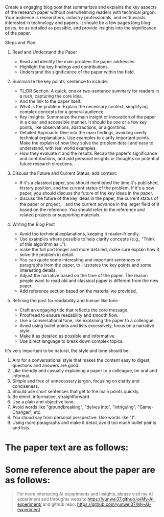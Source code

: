 Create a engaging blog post that summarizes and explains the key aspects 
of the research paper without overwhelming readers with technical jargon. Your audience is researchers,
industry professionals, and enthusiasts interested in technology and papers. It should be a few pages
long blog posts, be as detailed as possible, and provide insights into the significance of the paper.

Steps and Plan:

1. Read and Understand the Paper
   - Read and identify the main problem the paper addresses.
   - Highlight the key findings and contributions.
   - Understand the significance of the paper within the field.

2. Summarize the key points, sentence to include:
   - TL;DR Section: A quick, one or two-sentence summary for readers in a rush, capturing the core idea.
   - And the link to the paper itself.
   - What is the problem: Explain the necessary context, simplifying complex concepts for a general audience.
   - Key Insights: Summarize the main insight or innovation of the paper in a clear and accessible manner. 
        It should be one or a few key points, like observations, abstractions, or algorithms.
   - Detailed Approach: Dive into the main findings, avoiding overly technical explanations. 
        Use examples to clarify important points. Make the explain of how they solve the problem detail and 
        easy to understand, with real world examples.
   - How they evaluate it and the results: Recap the paper's significance and contributions, 
        and add personal insights or thoughts on potential future research directions.

3. Discuss the Future and Current Status, add context:
   - If it's a classical paper, you should mentioned the time it's published, history position, and the current status of the problem.
        If it's a new paper, you should discuss the future of the key ideas in the paper.
   - discuss the future of the key ideas in the paper, the current status of the paper or project，
        and the current advance in the larger field of it based on the reference. You should refer
        to the reference and related projects or supporting materials.


4. Writing the Blog Post
   - Avoid too technical explanations, keeping it reader-friendly.
   - Use examples where possible to help clarify concepts (e.g., "Think of this algorithm as...").
   - make the full part longer and more detailed, make sure explain how it solve the problem in detail.
   - You can quote some interesting and important sentences or paragraphs from the paper, to illustrates
        the key points and some interesting details.
   - Adjust the narrative based on the time of the paper. The reason people want to read old and classical
        paper is different from the new paper.
   - Add reference section based on the material we provided.

5. Refining the post for readability and human like tone
   - Craft an engaging title that reflects the core message.
   - Proofread to ensure readability and smooth flow.
   - Use a conversational tone, like explaining the paper to a colleague.
   - Avoid using bullet points and lists excessively, focus on a narrative style.
   - Make it as detailed as possible and informative.
   - Use direct language to break down complex topics.

It's very important to be natural, the style and tone should be:

1. Aim for a conversational style that makes the content easy to digest, questions and answers are good.
2. Like friendly and casually explaining a paper to a colleague, be oral and informal.
3. Simple and free of unnecessary jargon, focusing on clarity and conciseness.
4. Should use short sentences that get to the main points quickly.
5. Be direct, informative, straightforward.
6. Use a plain and objective tone. 
7. Avoid words like "groundbreaking", "delves into", "intriguing", "Game-Changer", etc.
8. You shoud say from personal perspective. Use words like "I".
9. Using more paragraphs and make it detail, avoid too much bullet points and lists.

The paper text are as follows:
===============================================================

Some reference about the paper are as follows:
===============================================================

> For more interesting AI experiments and insights, please visit my AI experiment and throughts website <https://yunwei37.github.io/My-AI-experiment/> and github repo: <https://github.com/yunwei37/My-AI-experiment>
